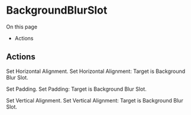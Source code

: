 # BackgroundBlurSlot

On this page 

  * Actions





## Actions

Set Horizontal Alignment. Set Horizontal Alignment: Target is Background Blur Slot.

Set Padding. Set Padding: Target is Background Blur Slot.

Set Vertical Alignment. Set Vertical Alignment: Target is Background Blur Slot.

